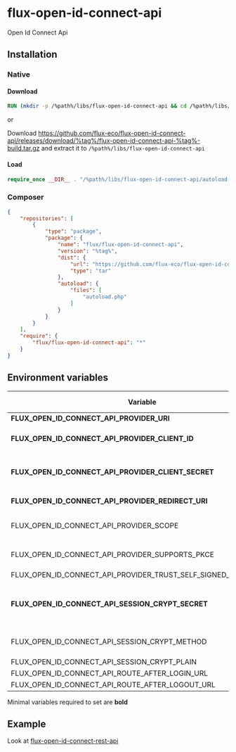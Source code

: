 # flux-open-id-connect-api

Open Id Connect Api

## Installation

### Native

#### Download

```dockerfile
RUN (mkdir -p /%path%/libs/flux-open-id-connect-api && cd /%path%/libs/flux-open-id-connect-api && wget -O - https://github.com/flux-eco/flux-open-id-connect-api/releases/download/%tag%/flux-open-id-connect-api-%tag%-build.tar.gz | tar -xz --strip-components=1)
```

or

Download https://github.com/flux-eco/flux-open-id-connect-api/releases/download/%tag%/flux-open-id-connect-api-%tag%-build.tar.gz and extract it to `/%path%/libs/flux-open-id-connect-api`

#### Load

```php
require_once __DIR__ . "/%path%/libs/flux-open-id-connect-api/autoload.php";
```

### Composer

```json
{
    "repositories": [
        {
            "type": "package",
            "package": {
                "name": "flux/flux-open-id-connect-api",
                "version": "%tag%",
                "dist": {
                    "url": "https://github.com/flux-eco/flux-open-id-connect-api/releases/download/%tag%/flux-open-id-connect-api-%tag%-build.tar.gz",
                    "type": "tar"
                },
                "autoload": {
                    "files": [
                        "autoload.php"
                    ]
                }
            }
        }
    ],
    "require": {
        "flux/flux-open-id-connect-api": "*"
    }
}
```

## Environment variables

| Variable | Description | Default value |
| -------- | ----------- | ------------- |
| **FLUX_OPEN_ID_CONNECT_API_PROVIDER_URl** | OpenIdConnect server url | - |
| **FLUX_OPEN_ID_CONNECT_API_PROVIDER_CLIENT_ID** | OpenIdConnect client id<br>Use *FLUX_OPEN_ID_CONNECT_API_PROVIDER_CLIENT_ID_FILE* for docker secrets | - |
| **FLUX_OPEN_ID_CONNECT_API_PROVIDER_CLIENT_SECRET** | OpenIdConnect client secret<br>Use *FLUX_OPEN_ID_CONNECT_API_PROVIDER_CLIENT_SECRET_FILE* for docker secrets | - |
| **FLUX_OPEN_ID_CONNECT_API_PROVIDER_REDIRECT_URI** | OpenIdConnect redirect uri<br>Like `https://%host%/callback` | - |
| FLUX_OPEN_ID_CONNECT_API_PROVIDER_SCOPE | OpenIdConnect server scopes | openid profile email |
| FLUX_OPEN_ID_CONNECT_API_PROVIDER_SUPPORTS_PKCE | Whether OpenIdConnect server supports proof key for code exchange<br>Recommended to use this for additional security | true |
| FLUX_OPEN_ID_CONNECT_API_PROVIDER_TRUST_SELF_SIGNED_CERTIFICATE | If you use a self signed certificate, you need to trust it manually | false |
| **FLUX_OPEN_ID_CONNECT_API_SESSION_CRYPT_SECRET** | Secret for encrypt the cookie<br>Should be a generated random value<br>Use *FLUX_OPEN_ID_CONNECT_API_SESSION_CRYPT_SECRET_FILE* for docker secrets | - |
| FLUX_OPEN_ID_CONNECT_API_SESSION_CRYPT_METHOD | Algorithm method | aes-256-cbc |
| FLUX_OPEN_ID_CONNECT_API_SESSION_CRYPT_PLAIN | Bypass encrypt cookie for dev environment | false |
| FLUX_OPEN_ID_CONNECT_API_ROUTE_AFTER_LOGIN_URL | Url to redirect after login | / |
| FLUX_OPEN_ID_CONNECT_API_ROUTE_AFTER_LOGOUT_URL | Url to redirect after logout | / |

Minimal variables required to set are **bold**

## Example

Look at [flux-open-id-connect-rest-api](https://github.com/flux-caps/flux-open-id-connect-rest-api)
